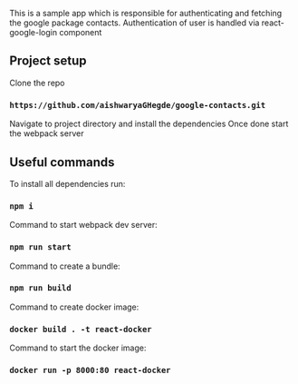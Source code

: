 This is a sample app which is responsible for authenticating and fetching the google package contacts. 
Authentication of user is handled via react-google-login component

## Project setup

Clone the repo

### `https://github.com/aishwaryaGHegde/google-contacts.git`

Navigate to project directory and install the dependencies 
Once done start the webpack server

## Useful commands

To install all dependencies run:

### `npm i`

Command to start webpack dev server:

### `npm run start`

Command to create a bundle:

### `npm run build`

Command to create docker image:

### `docker build . -t react-docker`

Command to start the docker image:

### `docker run -p 8000:80 react-docker`